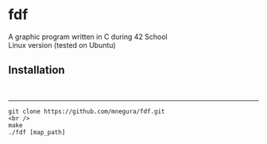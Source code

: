 # fdf
A graphic program written in C during 42 School <br />
Linux version (tested on Ubuntu)
<br />
## Installation
<br /><hr />
```
git clone https://github.com/mnegura/fdf.git
<br />
make
./fdf [map_path]
```